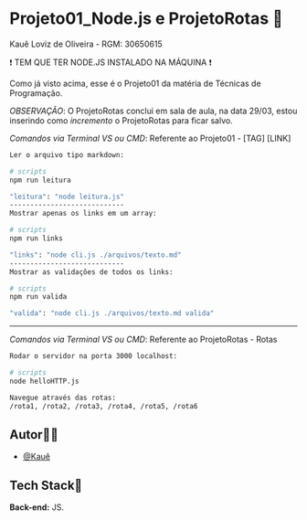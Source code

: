 # Projeto01_Node.js e ProjetoRotas 🎲
Kauê Loviz de Oliveira - RGM: 30650615

❗ TEM QUE TER NODE.JS INSTALADO NA MÁQUINA ❗

Como já visto acima, esse é o Projeto01 da matéria de Técnicas de Programação.

*OBSERVAÇÃO*: O ProjetoRotas conclui em sala de aula, na data 29/03, estou inserindo como *incremento* o ProjetoRotas para ficar salvo.

*Comandos via Terminal VS ou CMD*: Referente ao Projeto01 - [TAG] [LINK]
```bash
Ler o arquivo tipo markdown:

# scripts
npm run leitura

"leitura": "node leitura.js"
----------------------------
Mostrar apenas os links em um array:

# scripts
npm run links

"links": "node cli.js ./arquivos/texto.md"
----------------------------
Mostrar as validações de todos os links:

# scripts
npm run valida

"valida": "node cli.js ./arquivos/texto.md valida"
```

__________________________________________________

*Comandos via Terminal VS ou CMD*: Referente ao ProjetoRotas - Rotas
```bash
Rodar o servidor na porta 3000 localhost:

# scripts
node helloHTTP.js

Navegue através das rotas:
/rota1, /rota2, /rota3, /rota4, /rota5, /rota6
```

## Autor🙋‍♂️
- [@Kauê](https://github.com/KaueLoviz)

 
## Tech Stack📝
**Back-end:** JS.
